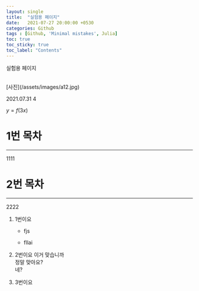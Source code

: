 ```yaml
---
layout: single
title:  "실험용 페이지"
date:   2021-07-27 20:00:00 +0530
categories: Github
tags : [Github, 'Minimal mistakes', Julia]
toc: true
toc_sticky: true
toc_label: "Contents"
---
```


실험용 페이지

<br>
[사진](/assets/images/a12.jpg)

2021.07.31
4 <br>

$y=f(3x)$

# 1번 목차
----
1111

# 2번 목차
---
2222

1. 1번이요

    - fjs

    - fllai



2. 2번이요
    이거 맞습니까 <br>
    정말 맞아요?<br>
    네?<br>


3. 3번이요
